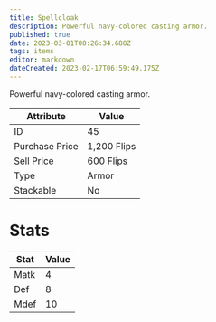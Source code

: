 ```yaml
---
title: Spellcloak
description: Powerful navy-colored casting armor.
published: true
date: 2023-03-01T00:26:34.688Z
tags: items
editor: markdown
dateCreated: 2023-02-17T06:59:49.175Z
---
```


Powerful navy-colored casting armor.

|Attribute|Value|
|-|-|
|ID|45|
|Purchase Price|1,200 Flips|
|Sell Price|600 Flips|
|Type|Armor|
|Stackable|No|

# Stats
|Stat|Value|
|-|-|
|Matk|4|
|Def|8|
|Mdef|10|

